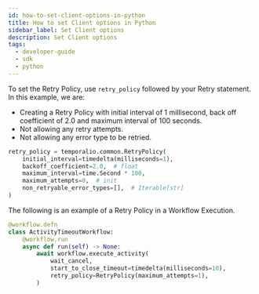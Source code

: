 ```yaml
---
id: how-to-set-client-options-in-python
title: How to set Client options in Python
sidebar_label: Set Client options
description: Set Client options
tags:
  - developer-guide
  - sdk
  - python
---
```


To set the Retry Policy, use `retry_policy` followed by your Retry statement.
In this example, we are:

- Creating a Retry Policy with initial interval of 1 millisecond, back off coefficient of 2.0 and maximum interval of 100 seconds.
- Not allowing any retry attempts.
- Not allowing any error type to be retried.

```python
retry_policy = temporalio.common.RetryPolicy(
    initial_interval=timedelta(milliseconds=1),
    backoff_coefficient=2.0,  # float
    maximum_interval=time.Second * 100,
    maximum_attempts=0,  # init
    non_retryable_error_types=[],  # Iterable[str]
)
```

The following is an example of a Retry Policy in a Workflow Execution.

```python
@workflow.defn
class ActivityTimeoutWorkflow:
    @workflow.run
    async def run(self) -> None:
        await workflow.execute_activity(
            wait_cancel,
            start_to_close_timeout=timedelta(milliseconds=10),
            retry_policy=RetryPolicy(maximum_attempts=1),
        )
```
